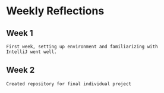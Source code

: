 # Weekly Reflections

## Week 1 
    First week, setting up environment and familiarizing with 
    IntelliJ went well.

## Week 2
    Created repository for final individual project